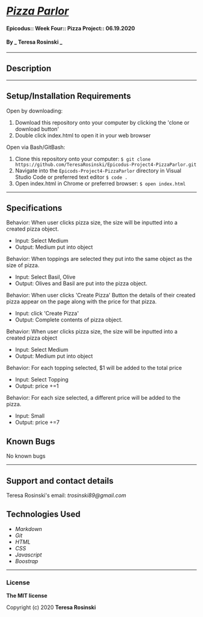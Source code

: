 # _[Pizza Parlor]()_

#### Epicodus:: Week Four:: Pizza Project:: 06.19.2020

#### By _ Teresa Rosinski _

---

## Description



---

## Setup/Installation Requirements
Open by downloading:
1. Download this repository onto your computer by clicking the 'clone or download button'
2. Double click index.html to open it in your web browser

Open via Bash/GitBash:
1. Clone this repository onto your computer:
`$ git clone https://github.com/TeresaRosinski/Epicodus-Project4-PizzaParlor.git`
2. Navigate into the `Epicods-Project4-PizzaParlor` directory in Visual Studio Code or preferred text editor
`$ code .`
3. Open index.html in Chrome or preferred browser:
`$ open index.html`

---

## Specifications

Behavior: When user clicks pizza size, the size will be inputted into a created pizza object.     
* Input: Select Medium        
* Output: Medium put into object 

Behavior: When toppings are selected they put into the same object as the size of pizza.       
* Input: Select Basil, Olive       
* Output: Olives and Basil are put into the pizza object. 

Behavior: When user clicks 'Create Pizza' Button the details of their created pizza appear on the page along with the price for that pizza.     
* Input: click 'Create Pizza'        
* Output: Complete contents of pizza object.

Behavior: When user clicks pizza size, the size will be inputted into a created pizza object      
* Input: Select Medium        
* Output: Medium put into object

Behavior: For each topping selected, $1 will be added to the total price      
* Input: Select Topping        
* Output: price +=1

Behavior: For each size selected, a different price will be added to the pizza.      
* Input: Small        
* Output: price +=7

## Known Bugs

No known bugs

---
## Support and contact details

Teresa Rosinski's email: 
_trosinski89@gmail.com_

## Technologies Used

* _Markdown_
* _Git_
* _HTML_
* _CSS_ 
* _Javascript_
* _Boostrap_

---
### License

**The MIT license**

Copyright (c) 2020 **Teresa Rosinski**